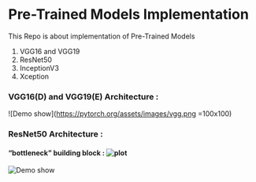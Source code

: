 # Pre-Trained Models Implementation

This Repo is about implementation of Pre-Trained Models
1. VGG16 and VGG19
2. ResNet50
3. InceptionV3
4. Xception

### VGG16(D) and VGG19(E) Architecture : 
![Demo show](https://pytorch.org/assets/images/vgg.png =100x100)

### ResNet50 Architecture : 
#### “bottleneck” building block : ![plot](https://i.stack.imgur.com/kbiIG.png)
![Demo show](https://iq.opengenus.org/content/images/2020/03/Screenshot-from-2020-03-20-15-49-54.png)
